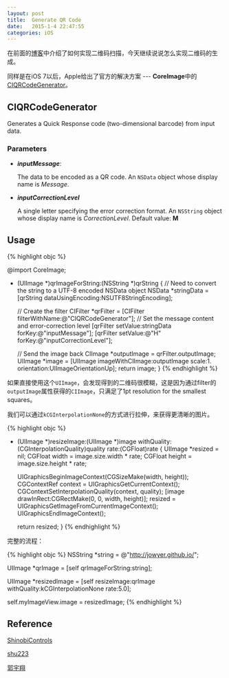 ```yaml
---
layout: post
title:  Generate QR Code
date:   2015-1-4 22:47:55
categories: iOS
---
```

在前面的[博客](http://jowyer.github.io/ios/2014/12/25/Scan%20QR%20Code.html)中介绍了如何实现二维码扫描，今天继续说说怎么实现二维码的生成。

同样是在iOS 7以后，Apple给出了官方的解决方案 --- **CoreImage**中的[CIQRCodeGenerator](https://developer.apple.com/library/ios/documentation/GraphicsImaging/Reference/CoreImageFilterReference/index.html#//apple_ref/doc/filter/ci/CIQRCodeGenerator)。

## CIQRCodeGenerator
Generates a Quick Response code (two-dimensional barcode) from input data.

### Parameters
* ***inputMessage***:

  The data to be encoded as a QR code. An `NSData` object whose display name is *Message*.
* ***inputCorrectionLevel***

  A single letter specifying the error correction format. An `NSString` object whose display name is *CorrectionLevel*. Default value: **M**
  
## Usage

{% highlight objc %}

@import CoreImage;

- (UIImage *)qrImageForString:(NSString *)qrString
{
    // Need to convert the string to a UTF-8 encoded NSData object
    NSData *stringData = [qrString dataUsingEncoding:NSUTF8StringEncoding];
    
    // Create the filter
    CIFilter *qrFilter = [CIFilter filterWithName:@"CIQRCodeGenerator"];
    // Set the message content and error-correction level
    [qrFilter setValue:stringData forKey:@"inputMessage"];
    [qrFilter setValue:@"H" forKey:@"inputCorrectionLevel"];
    
    // Send the image back
    CIImage *outputImage = qrFilter.outputImage;
    UIImage *image = [UIImage imageWithCIImage:outputImage
                                         scale:1.
                                   orientation:UIImageOrientationUp];
    return image;
}
{% endhighlight %}

如果直接使用这个`UIImage`，会发现得到的二维码很模糊，这是因为通过filter的`outputImage`属性获得的`CIImage`，只满足了1pt resolution for the smallest squares。

我们可以通过`kCGInterpolationNone`的方式进行拉伸，来获得更清晰的图片。

{% highlight objc %}
- (UIImage *)resizeImage:(UIImage *)image
             withQuality:(CGInterpolationQuality)quality
                    rate:(CGFloat)rate
{
    UIImage *resized = nil;
    CGFloat width = image.size.width * rate;
    CGFloat height = image.size.height * rate;
    
    UIGraphicsBeginImageContext(CGSizeMake(width, height));
    CGContextRef context = UIGraphicsGetCurrentContext();
    CGContextSetInterpolationQuality(context, quality);
    [image drawInRect:CGRectMake(0, 0, width, height)];
    resized = UIGraphicsGetImageFromCurrentImageContext();
    UIGraphicsEndImageContext();
    
    return resized;
}
{% endhighlight %}

完整的流程：

{% highlight objc %}
NSString *string = @"http://jowyer.github.io/";

UIImage *qrImage = [self qrImageForString:string];

UIImage *resizedImage = [self resizeImage:qrImage
                              withQuality:kCGInterpolationNone
                                     rate:5.0];

self.myImageView.image = resizedImage;
{% endhighlight %}

## Reference
[ShinobiControls](http://www.shinobicontrols.com/blog/posts/2013/10/10/ios7-day-by-day-day-15-coreimage-filters)

[shu223](https://github.com/shu223/iOS7-Sampler)

[郭宇翔](http://blog.yourtion.com/custom-cifilter-qrcode-generator.html)

